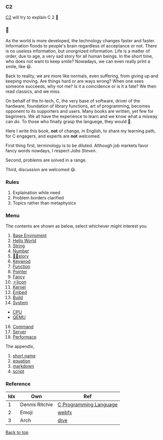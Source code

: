 ### C2

[C2](https://iwanttoclearmyhead.github.io/C2/) will try to explain C 2 🤖

### 🤖

As the world is more developed, the technology changes faster and faster. Information floods to people's brain regardless of acceptance or not. There is no useless information, but unorgnized information. Life is a matter of order, due to age, a very sad story for all human beings. In the short time, who does not want to keep smile? Nowadays, we can even really print a smile, like 😃.

Back to reality, we are more like normals, even suffering, from giving up and keeping moving. Are things hard or are ways wrong? When one sees someone succeeds, why not me? Is it a coincidence or is it a fate? We then read classics, and we miss.

On behalf of the hi-tech, C, the very base of software, driver of the hardware, foundation of library functions, art of programming, becomes opponent to its supporters and users. Many books are written, yet few for beginners. We all have the experience to learn and we know what a misway can do. To those who finally grasp the languege, they would 🤣.

Here I write this book, **not** of change, in English, to share my learning path, for C engagers, and experts are **not** welcomed.

First thing first, terminology is to be diluted. Although job markets favor fancy words nowdays, I respect *Jobs Steven*.

Second, problems are solved in a range.

Third, discussion are welcomed 😃.

### Rules

1. Explaination while need
2. Problem borders clarified
3. Topics rather than metaphysics

### Menu

The contents are shown as below, select whichever might interest you

1. [Base Enviroment](Base_Enviroment.md)
2. [Hello World](Hello_World.md)
3. [String](String.md)
4. [Number](Number.md)
5. [👨‍🎓story](History.md)
6. [Keywrod](Keyword.md)
7. [Function](Function.md)
8. [Pointer](Pointer.md)
9. [Fancy](Fancy.md)
10. [⚛️licon](Silicon.md)
11. [Kernel](Kernel.md)
12. [Embed](Embed.md)
13. [Build](Build.md)
14. [System](System.md)
  - [CPU](Hardware_CPU.md)
  - [QEMU](KVM_QEMU.md)
16. [Command](Command.md)
17. [Server](Server.md)
18. [Performace](Perf.md)

The appendix,
1. [short name](EF.md)
2. [equation](EQ.md)
3. [markdown](EM.md)
4. [script](ES.md)

### Reference

| Idx  | Own | Ref  |
|---|---|---|
| 1  |  Dennis Ritchie | [C Programming Language](https://www.amazon.com/Programming-Language-2nd-Brian-Kernighan/dp/0131103628) |
| 2  |  Emoji          | [webfx](webfx.com/tools/emoji-cheat-sheet/)  |
| 3  |  Arch           | [dive](https://diveintosystems.org/book/C5-Arch/hist.html)  |

<a href="#top">Back to top</a>
